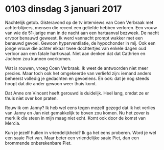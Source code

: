 # 0103 dinsdag 3 januari 2017
Nachtelijk getob. Gisteravond op de tv interviews van Coen Verbraak met achterblijvers, mensen die recent een geliefde hebben verloren. Een vrouw van wie de 51-jarige man in de nacht aan een hartaanval bezweek. De nacht ervoor benauwd geweest. Ik werd vannacht prompt wakker met een benauwd gevoel. Gewoon hyperventilatie, de hypochonder in mij. Ook een jonge vrouw die achter elkaar twee dochtertjes van enkele dagen oud verloor aan een fatale hartkwaal. Niet aan denken dat dat Cathrien en Jochem zou kunnen overkomen.

Wat is rouwen, vroeg Coen Verbraak. Ik weet de antwoorden niet meer precies. Maar toch ook het omgekeerde van verliefd zijn: iemand anders beheerst volledig je gedachten en gevoelens. En ook: dat je nog steeds hoopt dat die ander gewoon weer thuis komt.

Dat Anne om Vincent heeft gerouwd is duidelijk. Heel lang, omdat ze er thuis niet over kon praten.

Rouw ik om Janny? Ik heb wel eens tegen mezelf gezegd dat ik het verlies van Janny en Jan niet gemakkelijk te boven zou komen. Nu het zover is merk ik die steen in mijn maag niet echt. Komt ook door de komst van Mercia.

Kun je jezelf hullen in vriendelijkheid? Ik ga het eens proberen. Word je wel een saaie Piet van. Maar beter een vriendelijke saaie Piet, dan een brommende onberekenbare Piet.